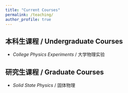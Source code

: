 ```yaml
---
title: "Current Courses"
permalink: /teaching/
author_profile: true
---
```


## 本科生课程 / Undergraduate Courses
- *College Physics Experiments* / 大学物理实验

## 研究生课程 / Graduate Courses
- *Solid State Physics* / 固体物理


